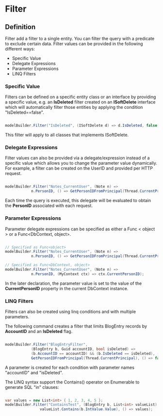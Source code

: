 # Filter

## Definition

Filter add a filter to a single entity. You can filter the query with a predicate to exclude certain data. Filter values can be provided in the following different ways:

 - Specific Value
 - Delegate Expressions
 - Parameter Expressions
 - LINQ Filters

### Specific Value

Filters can be defined on a specific entity class or an interface by providing a specific value, e.g. an **IsDeleted** filter created on an **ISoftDelete** interface which will automatically filter those entities by applying the condition "IsDeleted==false".


```csharp

modelBuilder.Filter("IsDeleted", (ISoftDelete d) => d.IsDeleted, false);

```

This filter will apply to all classes that implements ISoftDelete.

### Delegate Expressions

Filter values can also be provided via a delegate/expression instead of a specific value which allows you to change the parameter value dynamically. For example, a filter can be created on the UserID and provided per HTTP request.


```csharp

modelBuilder.Filter("Notes_CurrentUser", (Note n) => 
			n.PersonID, () => GetPersonIDFromPrincipal(Thread.CurrentPrincipal));

```

Each time the query is executed, this delegate will be evaluated to obtain the **PersonID** associated with each request.

### Parameter Expressions

Parameter delegate expressions can be specified as either a Func < object > or a Func<DbContext, object>.


```csharp

// Specified as Func<object>
modelBuilder.Filter("Notes_CurrentUser", (Note n) => 
			n.PersonID, () => GetPersonIDFromPrincipal(Thread.CurrentPrincipal));

// Specified as Func<DbContext, object>
modelBuilder.Filter("Notes_CurrentUser", (Note n) => 
			n.PersonID, (MyContext ctx) => ctx.CurrentPersonID);

```

In the later declaration, the parameter value is set to the value of the **CurrentPersonID** property in the current DbContext instance.

### LINQ Filters

Filters can also be created using linq conditions and with multiple parameters.

The following command creates a filter that limits BlogEntry records by **AccountID** and an **IsDeleted** flag.


```csharp

modelBuilder.Filter("BlogEntryFilter", 
			(BlogEntry b, Guid accountID, bool isDeleted) => 
			(b.AccountID == accountID) && (b.IsDeleted == isDeleted), () => 
			GetPersonIDFromPrincipal(Thread.CurrentPrincipal), () => false);

```

A parameter is created for each condition with parameter names "accountID" and "isDeleted".

The LINQ syntax support the Contains() operator on Enumerable<T> to generate SQL "in" clauses:


```csharp

var values = new List<int> { 1, 2, 3, 4, 5 };
modelBuilder.Filter("ContainsTest", (BlogEntry b, List<int> valueList) => 
				valueList.Contains(b.IntValue.Value), () => values);

```
